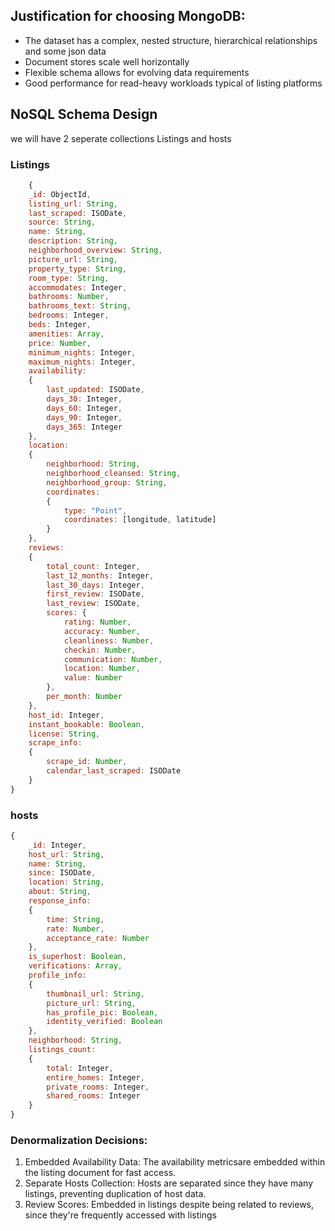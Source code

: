 ## Justification for choosing MongoDB:
* The dataset has a complex, nested structure, hierarchical relationships and some json data 
* Document stores scale well horizontally
* Flexible schema allows for evolving data requirements
*  Good performance for read-heavy workloads typical of listing platforms


##  NoSQL Schema Design
we will have 2 seperate collections Listings and hosts

### Listings
```js
    {
    _id: ObjectId, 
    listing_url: String,
    last_scraped: ISODate,
    source: String,
    name: String,
    description: String,
    neighborhood_overview: String,
    picture_url: String,
    property_type: String,
    room_type: String,
    accommodates: Integer,
    bathrooms: Number,
    bathrooms_text: String,
    bedrooms: Integer,
    beds: Integer,
    amenities: Array, 
    price: Number,
    minimum_nights: Integer,
    maximum_nights: Integer,
    availability: 
    {
        last_updated: ISODate,
        days_30: Integer,
        days_60: Integer,
        days_90: Integer,
        days_365: Integer
    },
    location: 
    {
        neighborhood: String,
        neighborhood_cleansed: String,
        neighborhood_group: String,
        coordinates: 
        { 
            type: "Point",
            coordinates: [longitude, latitude]
        }
    },
    reviews: 
    {
        total_count: Integer,
        last_12_months: Integer,
        last_30_days: Integer,
        first_review: ISODate,
        last_review: ISODate,
        scores: {
            rating: Number,
            accuracy: Number,
            cleanliness: Number,
            checkin: Number,
            communication: Number,
            location: Number,
            value: Number
        },
        per_month: Number
    },
    host_id: Integer, 
    instant_bookable: Boolean,
    license: String,
    scrape_info: 
    {
        scrape_id: Number,
        calendar_last_scraped: ISODate
    }
}
```
### hosts

```js
{
    _id: Integer, 
    host_url: String,
    name: String,
    since: ISODate,
    location: String,
    about: String,
    response_info: 
    {
        time: String,
        rate: Number,
        acceptance_rate: Number
    },
    is_superhost: Boolean,
    verifications: Array,
    profile_info: 
    {
        thumbnail_url: String,
        picture_url: String,
        has_profile_pic: Boolean,
        identity_verified: Boolean
    },
    neighborhood: String,
    listings_count: 
    {
        total: Integer,
        entire_homes: Integer,
        private_rooms: Integer,
        shared_rooms: Integer
    }
}
```

### Denormalization Decisions:
1. Embedded Availability Data: The availability metricsare embedded within the listing document for fast access.
2. Separate Hosts Collection: Hosts are separated since they have many listings, preventing duplication of host data.
4. Review Scores: Embedded in listings despite being related to reviews, since they're frequently accessed with listings
